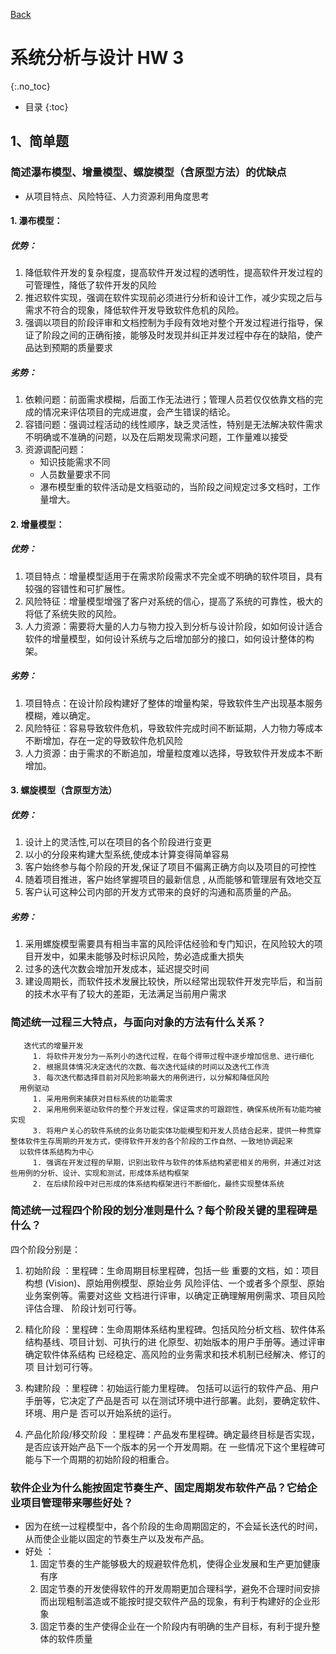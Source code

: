  [Back](./)
# 系统分析与设计 HW 3

{:.no_toc}
* 目录
{:toc}

## 1、简单题
### 简述瀑布模型、增量模型、螺旋模型（含原型方法）的优缺点 
 * 从项目特点、风险特征、人力资源利用角度思考

#### 1. 瀑布模型：
##### 优势：
1. 降低软件开发的复杂程度，提高软件开发过程的透明性，提高软件开发过程的可管理性，降低了软件开发的风险
2. 推迟软件实现，强调在软件实现前必须进行分析和设计工作，减少实现之后与需求不符合的现象，降低软件开发导致软件危机的风险。
3. 强调以项目的阶段评审和文档控制为手段有效地对整个开发过程进行指导，保证了阶段之间的正确衔接，能够及时发现并纠正并发过程中存在的缺陷，使产品达到预期的质量要求

##### 劣势：
1. 依赖问题：前面需求模糊，后面工作无法进行；管理人员若仅仅依靠文档的完成的情况来评估项目的完成进度，会产生错误的结论。
2. 容错问题：强调过程活动的线性顺序，缺乏灵活性，特别是无法解决软件需求不明确或不准确的问题，以及在后期发现需求问题，工作量难以接受
3. 资源调配问题： 
	* 知识技能需求不同
	* 人员数量要求不同
	* 瀑布模型重的软件活动是文档驱动的，当阶段之间规定过多文档时，工作量增大。

#### 2. 增量模型：
##### 优势：
1. 项目特点：增量模型适用于在需求阶段需求不完全或不明确的软件项目，具有较强的容错性和可扩展性。
2. 风险特征：增量模型增强了客户对系统的信心，提高了系统的可靠性，极大的将低了系统失败的风险。
3. 人力资源：需要将大量的人力与物力投入到分析与设计阶段，如如何设计适合软件的增量模型，如何设计系统与之后增加部分的接口，如何设计整体的构架。

##### 劣势：
1. 项目特点：在设计阶段构建好了整体的增量构架，导致软件生产出现基本服务模糊，难以确定。
2. 风险特征：容易导致软件危机，导致软件完成时间不断延期，人力物力等成本不断增加，存在一定的导致软件危机风险
3. 人力资源：由于需求的不断追加，增量粒度难以选择，导致软件开发成本不断增加。


#### 3. 螺旋模型（含原型方法）
##### 优势：
1. 设计上的灵活性,可以在项目的各个阶段进行变更
2. 以小的分段来构建大型系统,使成本计算变得简单容易
3. 客户始终参与每个阶段的开发,保证了项目不偏离正确方向以及项目的可控性
4. 随着项目推进，客户始终掌握项目的最新信息 , 从而能够和管理层有效地交互
5. 客户认可这种公司内部的开发方式带来的良好的沟通和高质量的产品。


##### 劣势：
1. 采用螺旋模型需要具有相当丰富的风险评估经验和专门知识，在风险较大的项目开发中，如果未能够及时标识风险，势必造成重大损失
2. 过多的迭代次数会增加开发成本，延迟提交时间
3. 建设周期长，而软件技术发展比较快，所以经常出现软件开发完毕后，和当前的技术水平有了较大的差距，无法满足当前用户需求

### 简述统一过程三大特点，与面向对象的方法有什么关系？
       迭代式的增量开发 
         1. 将软件开发分为一系列小的迭代过程，在每个得带过程中逐步增加信息、进行细化
         2. 根据具体情况决定迭代的次数、每次迭代延续的时间以及迭代工作流
         3. 每次迭代都选择目前对风险影响最大的用例进行，以分解和降低风险
      用例驱动 
         1. 采用用例来捕获对目标系统的功能需求
         2. 采用用例来驱动软件的整个开发过程，保证需求的可跟踪性，确保系统所有功能均被实现
         3. 将用户关心的软件系统的业务功能实体功能模型和开发人员结合起来，提供一种贯穿整体软件生存周期的开发方式，使得软件开发的各个阶段的工作自然、一致地协调起来
      以软件体系结构为中心 
         1. 强调在开发过程的早期，识别出软件与软件的体系结构紧密相关的用例，并通过对这些用例的分析、设计、实现和测试，形成体系结构框架
         2. 在后续阶段中对已形成的体系结构框架进行不断细化，最终实现整体系统
 

### 简述统一过程四个阶段的划分准则是什么？每个阶段关键的里程碑是什么？
四个阶段分别是：
1. 初始阶段 ：里程碑：生命周期目标里程碑，包括一些 重要的文档，如：项目构想 (Vision)、原始用例模型、原始业务 风险评估、一个或者多个原型、原始业务案例等。需要对这些 文档进行评审，以确定正确理解用例需求、项目风险评估合理、 阶段计划可行等。
 
2. 精化阶段 ：里程碑：生命周期体系结构里程碑。包括风险分析文档、软件体系结构基线、项目计划、可执行的进 化原型、初始版本的用户手册等。通过评审确定软件体系结构 已经稳定、高风险的业务需求和技术机制已经解决、修订的项 目计划可行等。
 
3. 构建阶段 ：里程碑：初始运行能力里程碑。 包括可以运行的软件产品、用户手册等，它决定了产品是否可 以在测试环境中进行部署。此刻，要确定软件、环境、用户是 否可以开始系统的运行。

4. 产品化阶段/移交阶段 ：里程碑：产品发布里程碑。确定最终目标是否实现，是否应该开始产品下一个版本的另一个开发周期。在 一些情况下这个里程碑可能与下一个周期的初始阶段的相重合。 

### 软件企业为什么能按固定节奏生产、固定周期发布软件产品？它给企业项目管理带来哪些好处？
* 因为在统一过程模型中，各个阶段的生命周期固定的，不会延长迭代的时间，从而使企业能以固定的节奏生产以及发布产品。
* 好处 ：
	1. 固定节奏的生产能够极大的规避软件危机，使得企业发展和生产更加健康有序
	2. 固定节奏的开发使得软件的开发周期更加合理科学，避免不合理时间安排而出现粗制滥造或不能按时提交软件产品的现象，有利于构建好的企业形象
	3. 固定节奏的生产使得企业在一个阶段内有明确的生产目标，有利于提升整体的软件质量